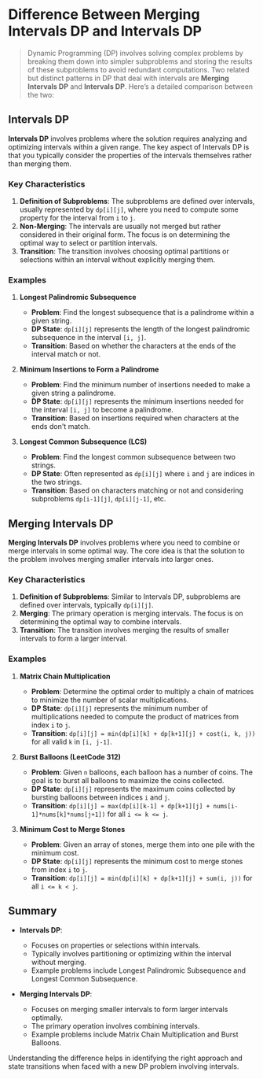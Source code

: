 # Difference Between Merging Intervals DP and Intervals DP

>Dynamic Programming (DP) involves solving complex problems by breaking them down into simpler subproblems and storing the results of these subproblems to avoid redundant computations. Two related but distinct patterns in DP that deal with intervals are **Merging Intervals DP** and **Intervals DP**. Here’s a detailed comparison between the two:

## Intervals DP

**Intervals DP** involves problems where the solution requires analyzing and optimizing intervals within a given range. The key aspect of Intervals DP is that you typically consider the properties of the intervals themselves rather than merging them.

### Key Characteristics
1. **Definition of Subproblems**: The subproblems are defined over intervals, usually represented by `dp[i][j]`, where you need to compute some property for the interval from `i` to `j`.
2. **Non-Merging**: The intervals are usually not merged but rather considered in their original form. The focus is on determining the optimal way to select or partition intervals.
3. **Transition**: The transition involves choosing optimal partitions or selections within an interval without explicitly merging them.

### Examples

1. **Longest Palindromic Subsequence**
   - **Problem**: Find the longest subsequence that is a palindrome within a given string.
   - **DP State**: `dp[i][j]` represents the length of the longest palindromic subsequence in the interval `[i, j]`.
   - **Transition**: Based on whether the characters at the ends of the interval match or not.

2. **Minimum Insertions to Form a Palindrome**
   - **Problem**: Find the minimum number of insertions needed to make a given string a palindrome.
   - **DP State**: `dp[i][j]` represents the minimum insertions needed for the interval `[i, j]` to become a palindrome.
   - **Transition**: Based on insertions required when characters at the ends don't match.

3. **Longest Common Subsequence (LCS)**
   - **Problem**: Find the longest common subsequence between two strings.
   - **DP State**: Often represented as `dp[i][j]` where `i` and `j` are indices in the two strings.
   - **Transition**: Based on characters matching or not and considering subproblems `dp[i-1][j]`, `dp[i][j-1]`, etc.

## Merging Intervals DP

**Merging Intervals DP** involves problems where you need to combine or merge intervals in some optimal way. The core idea is that the solution to the problem involves merging smaller intervals into larger ones.

### Key Characteristics
1. **Definition of Subproblems**: Similar to Intervals DP, subproblems are defined over intervals, typically `dp[i][j]`.
2. **Merging**: The primary operation is merging intervals. The focus is on determining the optimal way to combine intervals.
3. **Transition**: The transition involves merging the results of smaller intervals to form a larger interval.

### Examples

1. **Matrix Chain Multiplication**
   - **Problem**: Determine the optimal order to multiply a chain of matrices to minimize the number of scalar multiplications.
   - **DP State**: `dp[i][j]` represents the minimum number of multiplications needed to compute the product of matrices from index `i` to `j`.
   - **Transition**: `dp[i][j] = min(dp[i][k] + dp[k+1][j] + cost(i, k, j))` for all valid `k` in `[i, j-1]`.

2. **Burst Balloons (LeetCode 312)**
   - **Problem**: Given `n` balloons, each balloon has a number of coins. The goal is to burst all balloons to maximize the coins collected.
   - **DP State**: `dp[i][j]` represents the maximum coins collected by bursting balloons between indices `i` and `j`.
   - **Transition**: `dp[i][j] = max(dp[i][k-1] + dp[k+1][j] + nums[i-1]*nums[k]*nums[j+1])` for all `i <= k <= j`.

3. **Minimum Cost to Merge Stones**
   - **Problem**: Given an array of stones, merge them into one pile with the minimum cost.
   - **DP State**: `dp[i][j]` represents the minimum cost to merge stones from index `i` to `j`.
   - **Transition**: `dp[i][j] = min(dp[i][k] + dp[k+1][j] + sum(i, j))` for all `i <= k < j`.

## Summary

- **Intervals DP**:
  - Focuses on properties or selections within intervals.
  - Typically involves partitioning or optimizing within the interval without merging.
  - Example problems include Longest Palindromic Subsequence and Longest Common Subsequence.

- **Merging Intervals DP**:
  - Focuses on merging smaller intervals to form larger intervals optimally.
  - The primary operation involves combining intervals.
  - Example problems include Matrix Chain Multiplication and Burst Balloons.

Understanding the difference helps in identifying the right approach and state transitions when faced with a new DP problem involving intervals.
